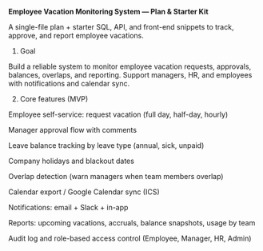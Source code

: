 **Employee Vacation Monitoring System — Plan & Starter Kit**

A single-file plan + starter SQL, API, and front-end snippets to track, approve, and report employee vacations.

1) Goal

Build a reliable system to monitor employee vacation requests, approvals, balances, overlaps, and reporting. Support managers, HR, and employees with notifications and calendar sync.

2) Core features (MVP)

Employee self-service: request vacation (full day, half-day, hourly)

Manager approval flow with comments

Leave balance tracking by leave type (annual, sick, unpaid)

Company holidays and blackout dates

Overlap detection (warn managers when team members overlap)

Calendar export / Google Calendar sync (ICS)

Notifications: email + Slack + in-app

Reports: upcoming vacations, accruals, balance snapshots, usage by team

Audit log and role-based access control (Employee, Manager, HR, Admin)
